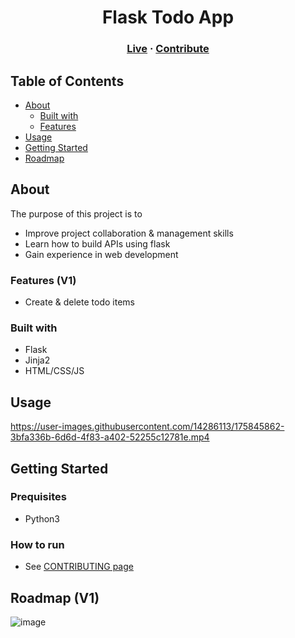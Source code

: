 <h1 align="center">Flask Todo App</h1>
<h3 align="center">
    <a href="#">Live</a> · 
    <a href="#" class="default">Contribute</a> 
</h3>

## Table of Contents
* [About](#about)
  * [Built with](#built-with)
  * [Features](#features)
* [Usage](#usage)
* [Getting Started](#getting-started)
* [Roadmap](#roadmap)

## About

The purpose of this project is to

- Improve project collaboration & management skills
- Learn how to build APIs using flask
- Gain experience in web development

### Features (V1)

- Create & delete todo items

### Built with

- Flask
- Jinja2
- HTML/CSS/JS

## Usage

https://user-images.githubusercontent.com/14286113/175845862-3bfa336b-6d6d-4f83-a402-52255c12781e.mp4

## Getting Started

### Prequisites

- Python3

### How to run

- See [CONTRIBUTING page](https://github.com/CSSG-Labs/flask-todo-app/blob/main/docs/CONTRIBUTING.md)

## Roadmap (V1)

![image](https://user-images.githubusercontent.com/14286113/168209733-13b07706-3ba2-43af-8935-72cad91b054a.png)
